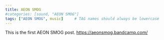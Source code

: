 ```yaml
---
title: AEON SMOG
#categories: [sound, "AEON SMOG"]
tags: ["AEON SMOG", music]     # TAG names should always be lowercase
---
```

This is the first AEON SMOG post.
<https://aeonsmog.bandcamp.com/>
